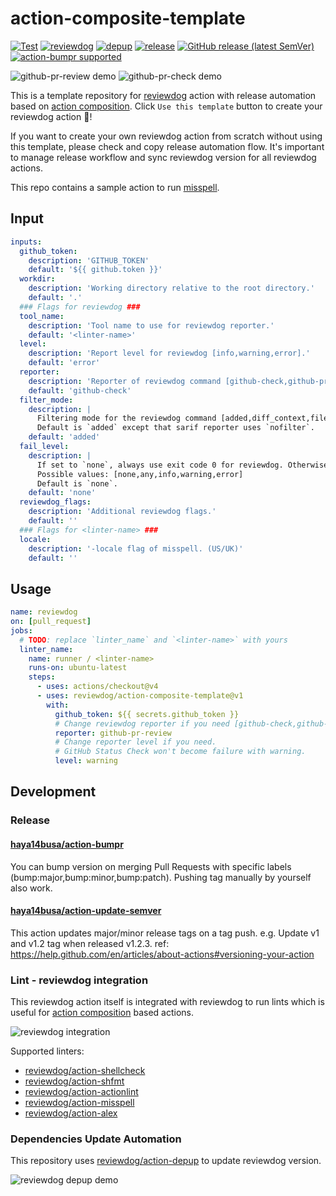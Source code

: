 # action-composite-template

<!-- TODO: replace reviewdog/action-composite-template with your repo name -->
[![Test](https://github.com/reviewdog/action-composite-template/workflows/Test/badge.svg)](https://github.com/reviewdog/action-composite-template/actions?query=workflow%3ATest)
[![reviewdog](https://github.com/reviewdog/action-composite-template/workflows/reviewdog/badge.svg)](https://github.com/reviewdog/action-composite-template/actions?query=workflow%3Areviewdog)
[![depup](https://github.com/reviewdog/action-composite-template/workflows/depup/badge.svg)](https://github.com/reviewdog/action-composite-template/actions?query=workflow%3Adepup)
[![release](https://github.com/reviewdog/action-composite-template/workflows/release/badge.svg)](https://github.com/reviewdog/action-composite-template/actions?query=workflow%3Arelease)
[![GitHub release (latest SemVer)](https://img.shields.io/github/v/release/reviewdog/action-composite-template?logo=github&sort=semver)](https://github.com/reviewdog/action-composite-template/releases)
[![action-bumpr supported](https://img.shields.io/badge/bumpr-supported-ff69b4?logo=github&link=https://github.com/haya14busa/action-bumpr)](https://github.com/haya14busa/action-bumpr)

![github-pr-review demo](https://user-images.githubusercontent.com/3797062/73162963-4b8e2b00-4132-11ea-9a3f-f9c6f624c79f.png)
![github-pr-check demo](https://user-images.githubusercontent.com/3797062/73163032-70829e00-4132-11ea-8481-f213a37db354.png)

<!-- TODO: outline your action here -->
This is a template repository for
[reviewdog](https://github.com/reviewdog/reviewdog) action with release
automation based on [action composition](https://docs.github.com/en/actions/creating-actions/creating-a-composite-action).
Click `Use this template` button to create your reviewdog action :dog:!

If you want to create your own reviewdog action from scratch without using this
template, please check and copy release automation flow.
It's important to manage release workflow and sync reviewdog version for all
reviewdog actions.

This repo contains a sample action to run [misspell](https://github.com/client9/misspell).

## Input

<!-- TODO: replace `<linter-name>` with yours -->
```yaml
inputs:
  github_token:
    description: 'GITHUB_TOKEN'
    default: '${{ github.token }}'
  workdir:
    description: 'Working directory relative to the root directory.'
    default: '.'
  ### Flags for reviewdog ###
  tool_name:
    description: 'Tool name to use for reviewdog reporter.'
    default: '<linter-name>'
  level:
    description: 'Report level for reviewdog [info,warning,error].'
    default: 'error'
  reporter:
    description: 'Reporter of reviewdog command [github-check,github-pr-review,github-pr-check,sarif].'
    default: 'github-check'
  filter_mode:
    description: |
      Filtering mode for the reviewdog command [added,diff_context,file,nofilter].
      Default is `added` except that sarif reporter uses `nofilter`.
    default: 'added'
  fail_level:
    description: |
      If set to `none`, always use exit code 0 for reviewdog. Otherwise, exit code 1 for reviewdog if it finds at least 1 issue with severity greater than or equal to the given level.
      Possible values: [none,any,info,warning,error]
      Default is `none`.
    default: 'none'
  reviewdog_flags:
    description: 'Additional reviewdog flags.'
    default: ''
  ### Flags for <linter-name> ###
  locale:
    description: '-locale flag of misspell. (US/UK)'
    default: ''
```

## Usage
<!-- TODO: replace reviewdog/action-composite-template with your repo name -->

```yaml
name: reviewdog
on: [pull_request]
jobs:
  # TODO: replace `linter_name` and `<linter-name>` with yours
  linter_name:
    name: runner / <linter-name>
    runs-on: ubuntu-latest
    steps:
      - uses: actions/checkout@v4
      - uses: reviewdog/action-composite-template@v1
        with:
          github_token: ${{ secrets.github_token }}
          # Change reviewdog reporter if you need [github-check,github-pr-review,github-pr-check].
          reporter: github-pr-review
          # Change reporter level if you need.
          # GitHub Status Check won't become failure with warning.
          level: warning
```

## Development

### Release

#### [haya14busa/action-bumpr](https://github.com/haya14busa/action-bumpr)
You can bump version on merging Pull Requests with specific labels (bump:major,bump:minor,bump:patch).
Pushing tag manually by yourself also work.

#### [haya14busa/action-update-semver](https://github.com/haya14busa/action-update-semver)

This action updates major/minor release tags on a tag push. e.g. Update v1 and v1.2 tag when released v1.2.3.
ref: https://help.github.com/en/articles/about-actions#versioning-your-action

### Lint - reviewdog integration

This reviewdog action itself is integrated with reviewdog to run lints
which is useful for [action composition] based actions.

[action composition]:https://docs.github.com/en/actions/creating-actions/creating-a-composite-action

![reviewdog integration](https://user-images.githubusercontent.com/3797062/72735107-7fbb9600-3bde-11ea-8087-12af76e7ee6f.png)

Supported linters:

- [reviewdog/action-shellcheck](https://github.com/reviewdog/action-shellcheck)
- [reviewdog/action-shfmt](https://github.com/reviewdog/action-shfmt)
- [reviewdog/action-actionlint](https://github.com/reviewdog/action-actionlint)
- [reviewdog/action-misspell](https://github.com/reviewdog/action-misspell)
- [reviewdog/action-alex](https://github.com/reviewdog/action-alex)

### Dependencies Update Automation
This repository uses [reviewdog/action-depup](https://github.com/reviewdog/action-depup) to update
reviewdog version.

![reviewdog depup demo](https://user-images.githubusercontent.com/3797062/73154254-170e7500-411a-11ea-8211-912e9de7c936.png)
